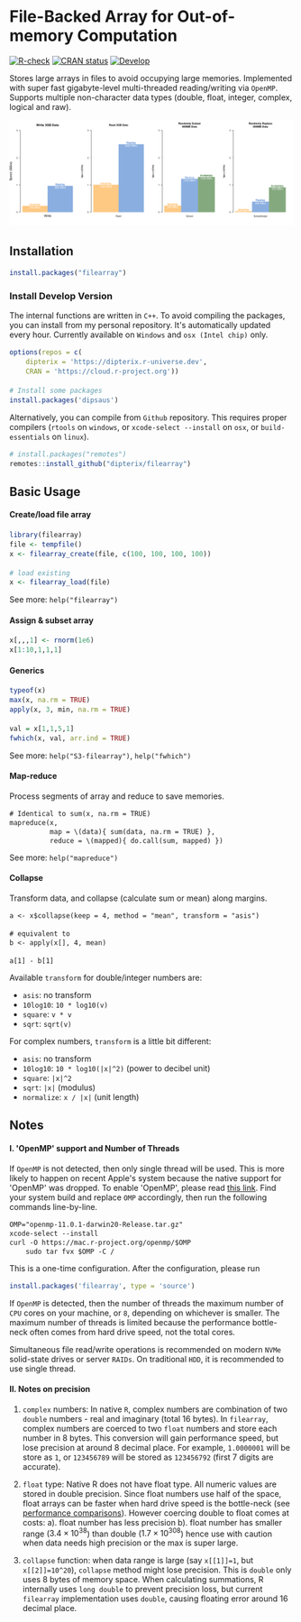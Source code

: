 # File-Backed Array for Out-of-memory Computation


<!-- badges: start -->
[![R-check](https://github.com/dipterix/filearray/workflows/R-CMD-check/badge.svg)](https://github.com/dipterix/filearray/actions)
[![CRAN status](https://www.r-pkg.org/badges/version/filearray)](https://CRAN.R-project.org/package=filearray)
[![Develop](https://dipterix.r-universe.dev/badges/filearray)](https://dipterix.r-universe.dev/ui#builds)
<!-- badges: end -->

Stores large arrays in files to avoid occupying large memories. Implemented with super fast gigabyte-level multi-threaded reading/writing via `OpenMP`. Supports multiple non-character data types (double, float, integer, complex, logical and raw).

![Speed comparisons with `lazyarray` (`zstd`-compressed out-of-memory array), and in-memory operation. `filearray` is uniformly faster than `lazyarray`. Random access has almost the same speed as the native in-memory operation. The speed test was performed on an `MacBook Air (M1, 2020)` with `8GB` memory](adhoc/readme-speed.png)

## Installation

```r
install.packages("filearray")
```

### Install Develop Version

The internal functions are written in `C++`. To avoid compiling the packages, you can install from my personal repository. It's automatically updated every hour. Currently available on `Windows` and `osx (Intel chip)` only.

```r
options(repos = c(
    dipterix = 'https://dipterix.r-universe.dev',
    CRAN = 'https://cloud.r-project.org'))

# Install some packages
install.packages('dipsaus')
```

Alternatively, you can compile from `Github` repository. This requires proper compilers (`rtools` on `windows`, or `xcode-select --install` on `osx`, or `build-essentials` on `linux`).

```r
# install.packages("remotes")
remotes::install_github("dipterix/filearray")
```

## Basic Usage

#### Create/load file array

```r
library(filearray)
file <- tempfile()
x <- filearray_create(file, c(100, 100, 100, 100))

# load existing
x <- filearray_load(file)
```

See more: `help("filearray")`

#### Assign & subset array

```r
x[,,,1] <- rnorm(1e6)
x[1:10,1,1,1]
```

#### Generics

```r
typeof(x)
max(x, na.rm = TRUE)
apply(x, 3, min, na.rm = TRUE)

val = x[1,1,5,1]
fwhich(x, val, arr.ind = TRUE)
```

See more: `help("S3-filearray")`, `help("fwhich")`

#### Map-reduce

Process segments of array and reduce to save memories.

```
# Identical to sum(x, na.rm = TRUE)
mapreduce(x, 
          map = \(data){ sum(data, na.rm = TRUE) }, 
          reduce = \(mapped){ do.call(sum, mapped) })
```

See more: `help("mapreduce")`

#### Collapse

Transform data, and collapse (calculate sum or mean) along margins.

```
a <- x$collapse(keep = 4, method = "mean", transform = "asis")

# equivalent to
b <- apply(x[], 4, mean)

a[1] - b[1]
```

Available `transform` for double/integer numbers are:

* `asis`: no transform
* `10log10`: `10 * log10(v)`
* `square`: `v * v` 
* `sqrt`: `sqrt(v)`

For complex numbers, `transform` is a little bit different:

* `asis`: no transform
* `10log10`: `10 * log10(|x|^2)` (power to decibel unit)
* `square`: `|x|^2` 
* `sqrt`: `|x|` (modulus)
* `normalize`: `x / |x|` (unit length)

## Notes

#### I. 'OpenMP' support and Number of Threads

If `OpenMP` is not detected, then only single thread will be used. This is more likely to happen on recent Apple's system because the native support for 'OpenMP' was dropped. To enable 'OpenMP', please read [this link](https://mac.r-project.org/openmp/). Find your system build and replace `OMP` accordingly, then run the following commands line-by-line.

```
OMP="openmp-11.0.1-darwin20-Release.tar.gz"
xcode-select --install
curl -O https://mac.r-project.org/openmp/$OMP
    sudo tar fvx $OMP -C /
```

This is a one-time configuration. After the configuration, please run 

```r
install.packages('filearray', type = 'source')
```


If `OpenMP` is detected, then the number of threads the maximum number of `CPU` cores on your machine, or `8`, depending on whichever is smaller. The maximum number of threads is limited because the performance bottle-neck often comes from hard drive speed, not the total cores. 

Simultaneous file read/write operations is recommended on modern `NVMe` solid-state drives or server `RAIDs`. On traditional `HDD`, it is recommended to use single thread.

#### II. Notes on precision

1. `complex` numbers: In native `R`, complex numbers are combination of two `double` numbers - real and imaginary (total 16 bytes). In `filearray`, complex numbers are coerced to two `float` numbers and store each number in 8 bytes. This conversion will gain performance speed, but lose precision at around 8 decimal place. For example, `1.0000001` will be store as `1`, or `123456789` will be stored as `123456792` (first 7 digits are accurate).

2. `float` type: Native R does not have float type. All numeric values are stored in double precision. Since float numbers use half of the space, float arrays can be faster when hard drive speed is the bottle-neck (see [performance comparisons](https://dipterix.org/filearray/articles/performance.html)). However coercing double to float comes at costs:
  a). float number has less precision 
  b). float number has smaller range ($3.4\times 10^{38}$) than double ($1.7\times 10^{308}$)
hence use with caution when data needs high precision or the max is super large.

3. `collapse` function: when data range is large (say `x[[1]]=1`, but `x[[2]]=10^20`), `collapse` method might lose precision. This is `double` only uses 8 bytes of memory space. When calculating summations, R internally uses `long double` to prevent precision loss, but current `filearray` implementation uses `double`, causing floating error around 16 decimal place. 



